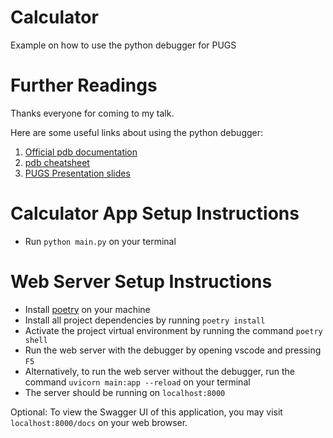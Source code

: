 # Calculator

Example on how to use the python debugger for PUGS

# Further Readings

Thanks everyone for coming to my talk.

Here are some useful links about using the python debugger:

1. [Official pdb documentation](https://docs.python.org/3/library/pdb.html)
2. [pdb cheatsheet](https://kapeli.com/cheat_sheets/Python_Debugger.docset/Contents/Resources/Documents/index)
3. [PUGS Presentation slides](https://docs.google.com/presentation/d/14K1Ryc3B9cYhhQndv4UB-Y4t_9HQMUZc22LtB-Sp5xY/edit?usp=sharing)

# Calculator App Setup Instructions

- Run `python main.py` on your terminal

# Web Server Setup Instructions

- Install [poetry](https://python-poetry.org/docs/1.3#installing-with-the-official-installer) on your machine
- Install all project dependencies by running `poetry install`
- Activate the project virtual environment by running the command `poetry shell`
- Run the web server with the debugger by opening vscode and pressing `F5`
- Alternatively, to run the web server without the debugger, run the command `uvicorn main:app --reload` on your terminal
- The server should be running on `localhost:8000`

Optional: To view the Swagger UI of this application, you may visit `localhost:8000/docs` on your web browser.
